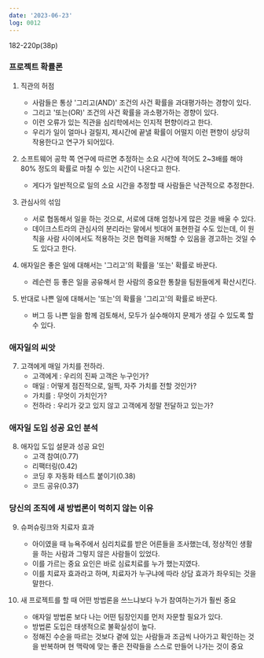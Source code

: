 ```yaml
---
date: '2023-06-23'
log: 0012
---
```


182-220p(38p)

### 프로젝트 확률론

1. 직관의 허점
	- 사람들은 통상 '그리고(AND)' 조건의 사건 확률을 과대평가하는 경향이 있다.
	- 그리고 '또는(OR)' 조건의 사건 확률을 과소평가하는 경향이 있다.
	- 이런 오류가 있는 직관을 심리학에서는 인지적 편향이라고 한다.
	- 우리가 일이 얼마나 걸릴지, 제시간에 끝낼 확률이 어떨지 이런 편향이 상당히 작용한다고 연구가 되어있다.

2. 소프트웨어 공학 쪽 연구에 따르면 추정하는 소요 시간에 적어도 2~3배를 해야 80% 정도의 확률로 마칠 수 있는 시간이 나온다고 한다.
	- 게다가 일반적으로 일의 소요 시간을 추정할 때 사람들은 낙관적으로 추정한다.

3. 관심사의 섞임
	- 서로 협동해서 일을 하는 것으로, 서로에 대해 엄청나게 많은 것을 배울 수 있다.
	- 데이크스트라의 관심사의 분리라는 말에서 빗대어 표현한걸 수도 있는데, 이 원칙을 사람 사이에서도 적용하는 것은 협력을 저해할 수 있음을 경고하는 것일 수도 있다고 한다.

4. 애자일은 좋은 일에 대해서는 '그리고'의 확률을 '또는' 확률로 바꾼다.
	- 레슨런 등 좋은 일을 공유해서 한 사람의 중요한 통찰을 팀원들에게 확산시킨다.

6. 반대로 나쁜 일에 대해서는 '또는'의 확률을 '그리고'의 확률로 바꾼다.
	- 버그 등 나쁜 일을 함께 검토해서, 모두가 실수해야지 문제가 생길 수 있도록 할 수 있다.


### 애자일의 씨앗

7. 고객에게 매일 가치를 전하라.
	- 고객에게 : 우리의 진짜 고객은 누구인가?
	- 매일 : 어떻게 점진적으로, 일찍, 자주 가치를 전할 것인가?
	- 가치를 : 무엇이 가치인가?
	- 전하라 : 우리가 갖고 있지 않고 고객에게 정말 전달하고 있는가?


### 애자일 도입 성공 요인 분석

8. 애자입 도입 설문과 성공 요인
	- 고객 참여(0.77)
	- 리팩터링(0.42)
	- 코딩 후 자동화 테스트 붙이기(0.38)
	- 코드 공유(0.37)

### 당신의 조직에 새 방법론이 먹히지 않는 이유

9. 슈퍼슈링크와 치료자 효과
	- 아이였을 때 뉴욕주에서 심리치료를 받은 어른들을 조사했는데, 정상적인 생활을 하는 사람과 그렇지 않은 사람들이 있었다.
	- 이를 가르는 중요 요인은 바로 심료치료를 누가 했는지였다.
	- 이를 치료자 효과라고 하며, 치료자가 누구냐에 따라 상담 효과가 좌우되는 것을 말한다.

10. 새 프로젝트를 할 때 어떤 방법론을 쓰느냐보다 누가 참여하는가가 훨씬 중요
	- 애자일 방법론 보다 나는 어떤 팀장인지를 먼저 자문할 필요가 있다.
	- 방법론 도입은 태생적으로 불확실성이 높다.
	- 정해진 수순을 따르는 것보다 곁에 있는 사람들과 조금씩 나아가고 확인하는 것을 반복하며 현 맥락에 맞는 좋은 전략들을 스스로 만들어 나가는 것이 중요